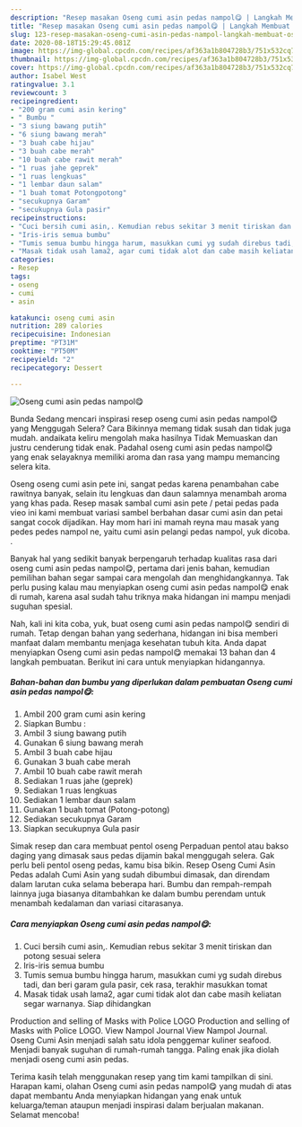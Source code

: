 ```yaml
---
description: "Resep masakan Oseng cumi asin pedas nampol😋 | Langkah Membuat Oseng cumi asin pedas nampol😋 Yang Enak Dan Lezat"
title: "Resep masakan Oseng cumi asin pedas nampol😋 | Langkah Membuat Oseng cumi asin pedas nampol😋 Yang Enak Dan Lezat"
slug: 123-resep-masakan-oseng-cumi-asin-pedas-nampol-langkah-membuat-oseng-cumi-asin-pedas-nampol-yang-enak-dan-lezat
date: 2020-08-18T15:29:45.081Z
image: https://img-global.cpcdn.com/recipes/af363a1b804728b3/751x532cq70/oseng-cumi-asin-pedas-nampol😋-foto-resep-utama.jpg
thumbnail: https://img-global.cpcdn.com/recipes/af363a1b804728b3/751x532cq70/oseng-cumi-asin-pedas-nampol😋-foto-resep-utama.jpg
cover: https://img-global.cpcdn.com/recipes/af363a1b804728b3/751x532cq70/oseng-cumi-asin-pedas-nampol😋-foto-resep-utama.jpg
author: Isabel West
ratingvalue: 3.1
reviewcount: 3
recipeingredient:
- "200 gram cumi asin kering"
- " Bumbu "
- "3 siung bawang putih"
- "6 siung bawang merah"
- "3 buah cabe hijau"
- "3 buah cabe merah"
- "10 buah cabe rawit merah"
- "1 ruas jahe geprek"
- "1 ruas lengkuas"
- "1 lembar daun salam"
- "1 buah tomat Potongpotong"
- "secukupnya Garam"
- "secukupnya Gula pasir"
recipeinstructions:
- "Cuci bersih cumi asin,. Kemudian rebus sekitar 3 menit tiriskan dan potong sesuai selera"
- "Iris-iris semua bumbu"
- "Tumis semua bumbu hingga harum, masukkan cumi yg sudah direbus tadi, dan beri garam gula pasir, cek rasa, terakhir masukkan tomat"
- "Masak tidak usah lama2, agar cumi tidak alot dan cabe masih keliatan segar warnanya. Siap dihidangkan"
categories:
- Resep
tags:
- oseng
- cumi
- asin

katakunci: oseng cumi asin 
nutrition: 289 calories
recipecuisine: Indonesian
preptime: "PT31M"
cooktime: "PT50M"
recipeyield: "2"
recipecategory: Dessert

---
```



![Oseng cumi asin pedas nampol😋](https://img-global.cpcdn.com/recipes/af363a1b804728b3/751x532cq70/oseng-cumi-asin-pedas-nampol😋-foto-resep-utama.jpg)

Bunda Sedang mencari inspirasi resep oseng cumi asin pedas nampol😋 yang Menggugah Selera? Cara Bikinnya memang tidak susah dan tidak juga mudah. andaikata keliru mengolah maka hasilnya Tidak Memuaskan dan justru cenderung tidak enak. Padahal oseng cumi asin pedas nampol😋 yang enak selayaknya memiliki aroma dan rasa yang mampu memancing selera kita.

Oseng oseng cumi asin pete ini, sangat pedas karena penambahan cabe rawitnya banyak, selain itu lengkuas dan daun salamnya menambah aroma yang khas pada. Resep masak sambal cumi asin pete / petai pedas pada vieo ini kami membuat variasi sambel berbahan dasar cumi asin dan petai sangat cocok dijadikan. Hay mom hari ini mamah reyna mau masak yang pedes pedes nampol ne, yaitu cumi asin pelangi pedas nampol, yuk dicoba. .

Banyak hal yang sedikit banyak berpengaruh terhadap kualitas rasa dari oseng cumi asin pedas nampol😋, pertama dari jenis bahan, kemudian pemilihan bahan segar sampai cara mengolah dan menghidangkannya. Tak perlu pusing kalau mau menyiapkan oseng cumi asin pedas nampol😋 enak di rumah, karena asal sudah tahu triknya maka hidangan ini mampu menjadi suguhan spesial.


Nah, kali ini kita coba, yuk, buat oseng cumi asin pedas nampol😋 sendiri di rumah. Tetap dengan bahan yang sederhana, hidangan ini bisa memberi manfaat dalam membantu menjaga kesehatan tubuh kita. Anda dapat menyiapkan Oseng cumi asin pedas nampol😋 memakai 13 bahan dan 4 langkah pembuatan. Berikut ini cara untuk menyiapkan hidangannya.

<!--inarticleads1-->

##### Bahan-bahan dan bumbu yang diperlukan dalam pembuatan Oseng cumi asin pedas nampol😋:

1. Ambil 200 gram cumi asin kering
1. Siapkan  Bumbu :
1. Ambil 3 siung bawang putih
1. Gunakan 6 siung bawang merah
1. Ambil 3 buah cabe hijau
1. Gunakan 3 buah cabe merah
1. Ambil 10 buah cabe rawit merah
1. Sediakan 1 ruas jahe (geprek)
1. Sediakan 1 ruas lengkuas
1. Sediakan 1 lembar daun salam
1. Gunakan 1 buah tomat (Potong-potong)
1. Sediakan secukupnya Garam
1. Siapkan secukupnya Gula pasir


Simak resep dan cara membuat pentol oseng Perpaduan pentol atau bakso daging yang dimasak saus pedas dijamin bakal menggugah selera. Gak perlu beli pentol oseng pedas, kamu bisa bikin. Resep Oseng Cumi Asin Pedas adalah Cumi Asin yang sudah dibumbui dimasak, dan direndam dalam larutan cuka selama beberapa hari. Bumbu dan rempah-rempah lainnya juga biasanya ditambahkan ke dalam bumbu perendam untuk menambah kedalaman dan variasi citarasanya. 

<!--inarticleads2-->

##### Cara menyiapkan Oseng cumi asin pedas nampol😋:

1. Cuci bersih cumi asin,. Kemudian rebus sekitar 3 menit tiriskan dan potong sesuai selera
1. Iris-iris semua bumbu
1. Tumis semua bumbu hingga harum, masukkan cumi yg sudah direbus tadi, dan beri garam gula pasir, cek rasa, terakhir masukkan tomat
1. Masak tidak usah lama2, agar cumi tidak alot dan cabe masih keliatan segar warnanya. Siap dihidangkan


Production and selling of Masks with Police LOGO Production and selling of Masks with Police LOGO. View Nampol Journal View Nampol Journal. Oseng Cumi Asin menjadi salah satu idola penggemar kuliner seafood. Menjadi banyak suguhan di rumah-rumah tangga. Paling enak jika diolah menjadi oseng cumi asin pedas. 

Terima kasih telah menggunakan resep yang tim kami tampilkan di sini. Harapan kami, olahan Oseng cumi asin pedas nampol😋 yang mudah di atas dapat membantu Anda menyiapkan hidangan yang enak untuk keluarga/teman ataupun menjadi inspirasi dalam berjualan makanan. Selamat mencoba!
